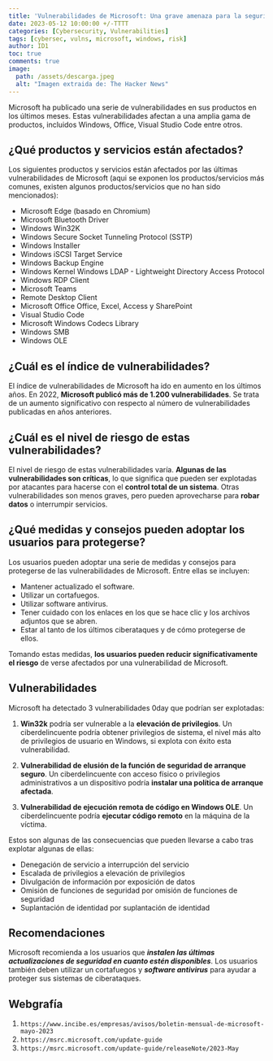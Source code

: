 ```yaml
---
title: 'Vulnerabilidades de Microsoft: Una grave amenaza para la seguridad'
date: 2023-05-12 10:00:00 +/-TTTT
categories: [Cybersecurity, Vulnerabilities]
tags: [cybersec, vulns, microsoft, windows, risk]
author: ID1
toc: true
comments: true
image:
  path: /assets/descarga.jpeg
  alt: "Imagen extraida de: The Hacker News"
---
```


<script async src="https://pagead2.googlesyndication.com/pagead/js/adsbygoogle.js?client=ca-pub-1924301613884130" crossorigin="anonymous"></script>

Microsoft ha publicado una serie de vulnerabilidades en sus productos en los últimos meses. Estas vulnerabilidades afectan a una amplia gama de productos, incluidos Windows, Office, Visual Studio Code entre otros.

## ¿Qué productos y servicios están afectados?

Los siguientes productos y servicios están afectados por las últimas vulnerabilidades de Microsoft (aqui se exponen los productos/servicios más comunes, existen algunos productos/servicios que no han sido mencionados):

- Microsoft Edge (basado en Chromium)
- Microsoft Bluetooth Driver
- Windows Win32K
- Windows Secure Socket Tunneling Protocol (SSTP)
- Windows Installer
- Windows iSCSI Target Service
- Windows Backup Engine
- Windows Kernel Windows LDAP - Lightweight Directory Access Protocol
- Windows RDP Client
- Microsoft Teams
- Remote Desktop Client
- Microsoft Office Office, Excel, Access y SharePoint
- Visual Studio Code
- Microsoft Windows Codecs Library
- Windows SMB
- Windows OLE

## ¿Cuál es el índice de vulnerabilidades?

El índice de vulnerabilidades de Microsoft ha ido en aumento en los últimos años. En 2022, **Microsoft publicó más de 1.200 vulnerabilidades**. Se trata de un aumento significativo con respecto al número de vulnerabilidades publicadas en años anteriores.

## ¿Cuál es el nivel de riesgo de estas vulnerabilidades?

El nivel de riesgo de estas vulnerabilidades varía. **Algunas de las vulnerabilidades son críticas**, lo que significa que pueden ser explotadas por atacantes para hacerse con el **control total de un sistema**. Otras vulnerabilidades son menos graves, pero pueden aprovecharse para **robar datos** o interrumpir servicios.

## ¿Qué medidas y consejos pueden adoptar los usuarios para protegerse?

Los usuarios pueden adoptar una serie de medidas y consejos para protegerse de las vulnerabilidades de Microsoft. Entre ellas se incluyen:

- Mantener actualizado el software.
- Utilizar un cortafuegos.
- Utilizar software antivirus.
- Tener cuidado con los enlaces en los que se hace clic y los archivos adjuntos que se abren.
- Estar al tanto de los últimos ciberataques y de cómo protegerse de ellos.

Tomando estas medidas, **los usuarios pueden reducir significativamente el riesgo** de verse afectados por una vulnerabilidad de Microsoft.

## Vulnerabilidades

Microsoft ha detectado 3 vulnerabilidades 0day que podrían ser explotadas:

1. **Win32k** podría ser vulnerable a la **elevación de privilegios**. Un ciberdelincuente podría obtener privilegios de sistema, el nivel más alto de privilegios de usuario en Windows, si explota con éxito esta vulnerabilidad.

2. **Vulnerabilidad de elusión de la función de seguridad de arranque seguro**. Un ciberdelincuente con acceso físico o privilegios administrativos a un dispositivo podría **instalar una política de arranque afectada**.

3. **Vulnerabilidad de ejecución remota de código en Windows OLE**. Un ciberdelincuente podría **ejecutar código remoto** en la máquina de la víctima.

Estos son algunas de las consecuencias que pueden llevarse a cabo tras explotar algunas de ellas:

- Denegación de servicio a interrupción del servicio
- Escalada de privilegios a elevación de privilegios
- Divulgación de información por exposición de datos
- Omisión de funciones de seguridad por omisión de funciones de seguridad
- Suplantación de identidad por suplantación de identidad

## Recomendaciones

Microsoft recomienda a los usuarios que ***instalen las últimas actualizaciones de seguridad en cuanto estén disponibles***. Los usuarios también deben utilizar un cortafuegos y ***software antivirus*** para ayudar a proteger sus sistemas de ciberataques.

## Webgrafía

1. `https://www.incibe.es/empresas/avisos/boletin-mensual-de-microsoft-mayo-2023`
2. `https://msrc.microsoft.com/update-guide`
3. `https://msrc.microsoft.com/update-guide/releaseNote/2023-May`
